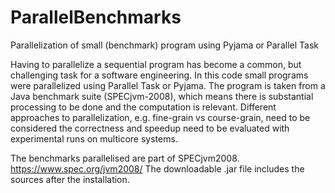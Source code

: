 # ParallelBenchmarks

Parallelization of small (benchmark) program using Pyjama or Parallel Task 


Having to parallelize a sequential program has become a common, but challenging task for a software engineering. 
In this code small programs were parallelized using Parallel Task or Pyjama. 
The program is taken from a Java benchmark suite (SPECjvm-2008), which means there is substantial processing to be done and the computation is relevant. Different approaches to parallelization, e.g. fine-grain vs course-grain, need to be considered the correctness and speedup need to be evaluated with experimental runs on multicore systems.


The benchmarks parallelised are part of SPECjvm2008.
https://www.spec.org/jvm2008/
The downloadable .jar file includes the sources after the installation.
